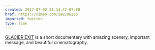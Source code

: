 ```yaml
---
created: 2017-07-02 21:14:47-07:00
href: https://vimeo.com/198306286
imported: twitter
type: link
---
```


[GLACIER EXIT](https://vimeo.com/198306286) is a short documentary with amazing scenery, important message, and beautiful cinematography.